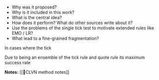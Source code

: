 - Why was it proposed?
- Why is it included in this work?
- What is the central idea?
- How does it perform? What do other sources write about it?
- Use the problems of the single tick test to motivate extended rules like EMO / LR?
- What lead to a fine-grained  fragmentation?


In cases where the tick

Due to being an ensemble of the tick rule and quote rule its maximum success rate 

**Notes:**
[[🔢CLVN method notes]]